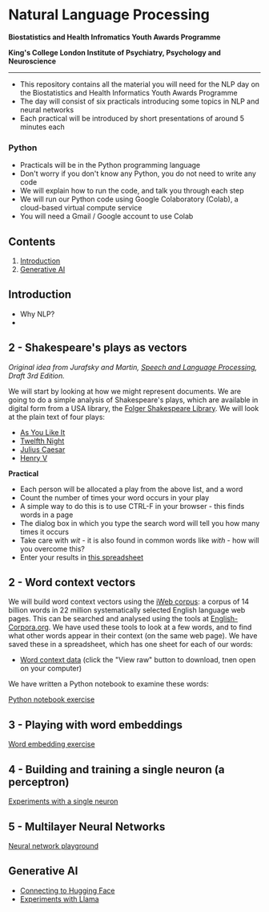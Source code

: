 # Natural Language Processing

**Biostatistics and Health Infromatics Youth Awards Programme**

**King's College London Institute of Psychiatry, Psychology and Neuroscience**

---


- This repository contains all the material you will need for the NLP day on the Biostatistics and Health Informatics Youth Awards Programme
- The day will consist of six practicals introducing some topics in NLP and neural networks
- Each practical will be introduced by short presentations of around 5 minutes each

### Python

- Practicals will be in the Python programming language
- Don't worry if you don't know any Python, you do not need to write any code
- We will explain how to run the code, and talk you through each step
- We will run our Python code using Google Colaboratory (Colab), a cloud-based virtual compute service
- You will need a Gmail / Google account to use Colab

## Contents

1. [Introduction](#introduction)
2. [Generative AI](#generative-ai)

## Introduction

- Why NLP?
- 

## 2 - Shakespeare's plays as vectors
*Original idea from Jurafsky and Martin, [Speech and Language Processing](https://web.stanford.edu/~jurafsky/slp3/), Draft 3rd Edition.*

We will start by looking at how we might represent documents. We are going to do a simple analysis of Shakespeare's plays, which are available in digital form from a USA library, the [Folger Shakespeare Library](https://www.folger.edu/explore/shakespeares-works/download/). We will look at the plain text of four plays:

- [As You Like It](https://flgr.sh/txtfssAYLtxt)
- [Twelfth Night](https://flgr.sh/txtfssTN_txt)
- [Julius Caesar](https://flgr.sh/txtfssJC_txt)
- [Henry V](https://flgr.sh/txtfssH5_txt)

**Practical**

- Each person will be allocated a play from the above list, and a word
- Count the number of times your word occurs in your play
- A simple way to do this is to use CTRL-F in your browser - this finds words in a page
- The dialog box in which you type the search word will tell you how many times it occurs
- Take care with *wit* - it is also found in common words like *with* - how will you overcome this?
- Enter your results in [this spreadsheet](https://docs.google.com/spreadsheets/d/1W-NI1-CAufuXTCHISsbwvnqY5krQVnsAxqX2IKpNcVg/edit?usp=sharing)

## 2 - Word context vectors

We will build word context vectors using the [iWeb corpus](https://www.english-corpora.org/iweb/): a corpus of 14 billion words in 22 million systematically selected English language web pages. This can be searched and analysed using the tools at [English-Corpora.org](https://www.english-corpora.org/). We have used these tools to look at a few words, and to find what other words appear in their context (on the same web page). We have saved these in a spreadsheet, which has one sheet for each of our words:

- [Word context data](./contexts.xlsx) (click the "View raw" button to download, tnen open on your computer)

We have written a Python notebook to examine these words:

[Python notebook exercise](https://githubtocolab.com/KCL-Health-NLP/nlp_youth_awards/blob/main//plot_contexts.ipynb)

## 3 - Playing with word embeddings

[Word embedding exercise](https://githubtocolab.com/KCL-Health-NLP/nlp_youth_awards/blob/main/embeddings.ipynb)


## 4 - Building and training a single neuron (a perceptron)

[Experiments with a single neuron](https://githubtocolab.com/KCL-Health-NLP/nlp_youth_awards/blob/main//perceptrons.ipynb)

## 5 - Multilayer Neural Networks

[Neural network playground](https://playground.tensorflow.org/)

## Generative AI

- [Connecting to Hugging Face](https://githubtocolab.com/KCL-Health-NLP/nlp_youth_awards/blob/main//hugging_face.ipynb)
- [Experiments with Llama](https://githubtocolab.com/KCL-Health-NLP/nlp_youth_awards/blob/main//llama.ipynb)
